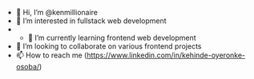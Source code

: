 - 👋 Hi, I’m @kenmillionaire
- 👀 I’m interested in fullstack web development
- - 🌱 I’m currently learning frontend web development
- 💞️ I’m looking to collaborate on various frontend projects
- 📫 How to reach me (https://www.linkedin.com/in/kehinde-oyeronke-osoba/)

<!---
kenmillionaire/kenmillionaire is a ✨ special ✨ repository because its `README.md` (this file) appears on your GitHub profile.
You can click the Preview link to take a look at your changes.
--->
